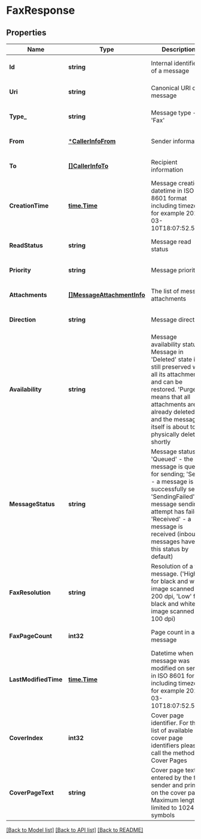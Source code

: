 # FaxResponse

## Properties
Name | Type | Description | Notes
------------ | ------------- | ------------- | -------------
**Id** | **string** | Internal identifier of a message | [optional] [default to null]
**Uri** | **string** | Canonical URI of a message | [optional] [default to null]
**Type_** | **string** | Message type - &#39;Fax&#39; | [optional] [default to null]
**From** | [***CallerInfoFrom**](CallerInfoFrom.md) | Sender information | [optional] [default to null]
**To** | [**[]CallerInfoTo**](CallerInfoTo.md) | Recipient information | [optional] [default to null]
**CreationTime** | [**time.Time**](time.Time.md) | Message creation datetime in ISO 8601 format including timezone, for example 2016-03-10T18:07:52.534Z | [optional] [default to null]
**ReadStatus** | **string** | Message read status | [optional] [default to null]
**Priority** | **string** | Message priority | [optional] [default to null]
**Attachments** | [**[]MessageAttachmentInfo**](MessageAttachmentInfo.md) | The list of message attachments | [optional] [default to null]
**Direction** | **string** | Message direction | [optional] [default to null]
**Availability** | **string** | Message availability status. Message in &#39;Deleted&#39; state is still preserved with all its attachments and can be restored. &#39;Purged&#39; means that all attachments are already deleted and the message itself is about to be physically deleted shortly | [optional] [default to null]
**MessageStatus** | **string** | Message status. &#39;Queued&#39; - the message is queued for sending; &#39;Sent&#39; - a message is successfully sent; &#39;SendingFailed&#39; - a message sending attempt has failed; &#39;Received&#39; - a message is received (inbound messages have this status by default) | [optional] [default to null]
**FaxResolution** | **string** | Resolution of a fax message. (&#39;High&#39; for black and white image scanned at 200 dpi, &#39;Low&#39; for black and white image scanned at 100 dpi) | [optional] [default to null]
**FaxPageCount** | **int32** | Page count in a fax message | [optional] [default to null]
**LastModifiedTime** | [**time.Time**](time.Time.md) | Datetime when the message was modified on server in ISO 8601 format including timezone, for example 2016-03-10T18:07:52.534Z | [optional] [default to null]
**CoverIndex** | **int32** | Cover page identifier. For the list of available cover page identifiers please call the method Fax Cover Pages | [optional] [default to null]
**CoverPageText** | **string** | Cover page text, entered by the fax sender and printed on the cover page. Maximum length is limited to 1024 symbols | [optional] [default to null]

[[Back to Model list]](../README.md#documentation-for-models) [[Back to API list]](../README.md#documentation-for-api-endpoints) [[Back to README]](../README.md)


